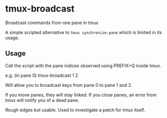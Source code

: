 tmux-broadcast
==============

Broadcast commands from one pane in tmux

A simple scripted alternative to `tmux synchronize-pane` which is limited in its usage.

Usage
-----
Call the script with the pane indices observed using PREFIX+Q inside tmux.

e.g. (in pane 0) tmux-broadcast 1 2

Will allow you to broadcast keys from pane 0 to pane 1 and 2.

If you move panes, they will stay linked.
If you close panes, an error from tmux will notify you of a dead pane.

Rough edges but usable. Used to investigate a patch for tmux itself.
